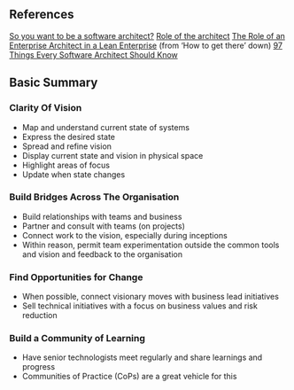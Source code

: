 ## References
[So you want to be a software architect?](http://blog.nofluffjuststuff.com/2016/02/15/so-you-want-to-be-an-architect)
[Role of the architect](https://pgppgp.wordpress.com/2016/09/25/role-of-the-architect)
[The Role of an Enterprise Architect in a Lean Enterprise](http://martinfowler.com/articles/ea-in-lean-enterprise.html) (from ‘How to get there’ down)
[97 Things Every Software Architect Should Know](https://manohars.files.wordpress.com/2009/11/97-things-every-software-architect-should-know.pdf)

## Basic Summary

### Clarity Of Vision
- Map and understand current state of systems
- Express the desired state
- Spread and refine vision
- Display current state and vision in physical space
- Highlight areas of focus
- Update when state changes

### Build Bridges Across The Organisation
- Build relationships with teams and business
- Partner and consult with teams (on projects)
- Connect work to the vision, especially during inceptions
- Within reason, permit team experimentation outside the common tools and vision and feedback to the organisation

### Find Opportunities for Change
- When possible, connect visionary moves with business lead initiatives
- Sell technical initiatives with a focus on business values and risk reduction

### Build a Community of Learning
- Have senior technologists meet regularly and share learnings and progress
- Communities of Practice (CoPs) are a great vehicle for this
